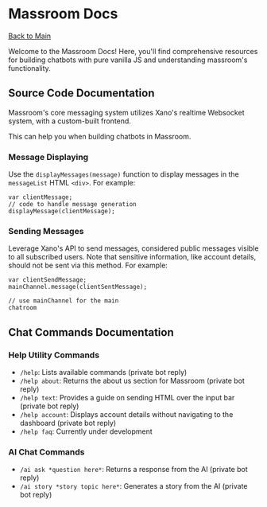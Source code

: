 <h1 class="title">Massroom Docs</h1>

<a class="button" href="/">Back to Main</a>

Welcome to the Massroom Docs! Here, you'll find comprehensive resources for building chatbots with pure vanilla JS and understanding massroom's functionality.

## Source Code Documentation

Massroom's core messaging system utilizes Xano's realtime Websocket system, with a custom-built frontend.

This can help you when building chatbots in Massroom.

### Message Displaying

Use the `displayMessages(message)` function to display messages in the `messageList` HTML `<div>`. For example:
```
var clientMessage;
// code to handle message generation
displayMessage(clientMessage);
```

### Sending Messages

Leverage Xano's API to send messages, considered public messages visible to all subscribed users. Note that sensitive information, like account details, should not be sent via this method. For example:
```
var clientSendMessage;
mainChannel.message(clientSentMessage);

// use mainChannel for the main
chatroom
```

## Chat Commands Documentation

### Help Utility Commands

- `/help`: Lists available commands (private bot reply)
- `/help about`: Returns the about us section for Massroom (private bot reply)
- `/help text`: Provides a guide on sending HTML over the input bar (private bot reply)
- `/help account`: Displays account details without navigating to the dashboard (private bot reply)
- `/help faq`: Currently under development

### AI Chat Commands

- `/ai ask *question here*`: Returns a response from the AI (private bot reply)
- `/ai story *story topic here*`: Generates a story from the AI (private bot reply)

